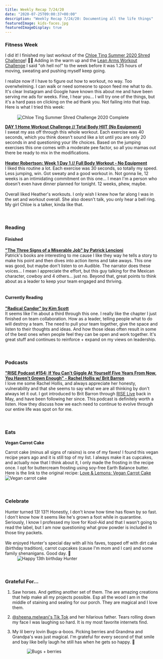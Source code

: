 ```yaml
---
title: Weekly Recap 7/24/20
date: "2020-07-25T09:00:37+00:00"
description: "Weekly Recap 7/24/20: Documenting all the life things"
featuredImage: kids-faces.jpg
featuredImageDisplay: true
---
```


### Fitness Week

<div class="split">
<div>
I did it! I finished my last workout of the <a href="https://www.chloeting.com/program/2020/summer-shred-challenge.html" target="_blank" rel="noopener">Chloe Ting Summer 2020 Shred Challenge</a>! 🤸‍♀️ Adding in the warm up and the <a href="https://www.youtube.com/watch?v=5qCjyzbKmAE&feature=youtu.be" target="_blank" rel="noopener">Lean Arms Workout Challenge</a> I said "oh hell no!" to the week before it was 1.25 hours of moving, sweating and pushing myself keep going.
<br />
<br />
I realize now if I have to figure out how to workout, no way. Too overwhelming. I can walk or need someone to spoon feed me what to do. It's clear Instagram and Google have known this about me and have been serving me ads for weeks. Fine, I hear you... I will try one of the things, but it's a hard pass on clicking on the ad thank you. Not failing into that trap.  Here is what I tried this week:
<br />
<br />
</div>
<div style="min-width: 200px; margin-left: 40px"><img src='./chloe-ting-day-28.jpg' alt="Chloe Ting Summer Shred Challenge 2020 Complete"/></div>
</div>

<a href="https://www.youtube.com/watch?v=31BiQiXk8jQ" target="_blank" rel="noopener">**DAY 1 Home Workout Challenge // Total Body HIIT (No Equipment)**</a><br />I sweat my ass off through this whole workout. Each exercise was 40 seconds, which you think doesn't sound like a lot until you are only 20 seconds in and questioning your life choices. Based on the jumping exercises this one comes with a moderate pee factor, so all you mamas out there be ready to mix in the modifications.
<br />
<br />
<a href="https://www.youtube.com/watch?v=azF7RsPXB2k" target="_blank" rel="noopener">**Heater Robertson: Week 1 Day 1 // Full Body Workout - No Equipment**</a><br/>I liked this routine a lot. Each exercise was 30 seconds, so totally my speed. Less jumping, win. Got sweaty and a good workout in. Not gonna lie, 12 weeks is an intimidating commitment on this one... I mean I'm a person who doesn't even have dinner planned for tonight. 12 weeks, phew, maybe.
<br/><br/>
Overall liked Heather's workouts. I only wish I knew how far along I was in the set and workout overall. She also doesn't talk, you only hear a bell ring. My girl Chloe is a talker, kinda like that.
<br/>
<br/>
<br/>

### Reading

#### Finished

<a href="https://www.goodreads.com/book/show/749937.The_Three_Signs_of_a_Miserable_Job" target="_blank" rel="noopener">**"The Three Signs of a Miserable Job" by Patrick Lencioni**</a><br />Patrick's books are interesting to me cause I like they way he tells a story to make his point and then dives into action items and take aways. This one was good, but maybe don't listen to on Audible. The narrator does these voices... I mean I appreciate the effort, but this guy talking for the Mexican character, cowboy and 4 others... just no. Beyond that, great points to think about as a leader to keep your team engaged and thriving.
<br /><br />

#### Currently Reading

<a href="https://www.radicalcandor.com/" target="_blank" rel="noopener">**"Radical Candor" by Kim Scott**</a><br/>It seems like I'm about a third through this one. I really like the chapter I just finished on team collaboration. How as a leader, telling people what to do will destroy a team. The need to pull your team together, give the space and listen to their thoughts and ideas. And how those ideas often result in some of the best ones when people feel they can be open and work together. It's great stuff and continues to reinforce + expand on my views on leadership.
<br />
<br />
<br />

### Podcasts

<a href="https://open.spotify.com/episode/3Qgfq8cLlUWKnkcRfTh3mB?si=-8qzGcD1Twabdh-kV6EaAA" target="_blank" rel="noopener">**"RISE Podcast #154: If You Can't Giggle At Yourself Five Years From Now, You Haven't Grown Enough" - Rachel Hollis w/ Brit Barron**</a><br/>I love me some Rachel Hollis, and always appreciate her honesty, vulnerability and that she seems to say what we are all thinking by don't always let it out. I got introduced to Brit Barron through <a href="https://thehollisco.com/pages/rise-live" target="_blank" rel="noopener">RISE Live</a> back in May, and have been following her since. This podcast is definitely worth a listen. How they discuss how we each need to continue to evolve through our entire life was spot on for me.
<br />
<br />
<br />

### Eats

**Vegan Carrot Cake**<br/>

<div class="split">
<div>Carrot cake (minus all signs of raisins) is one of my faves! I found this vegan recipe years ago and it is still top of my list. I always make it as cupcakes, and actually now that I think about it, I only made the frosting in the recipe once. I opt for buttercream frosting using soy-free Earth Balance butter. Here is the link to the original recipe: <a href="https://www.loveandlemons.com/vegan-carrot-cake/" target="_blank" rel="noopener">Love & Lemons: Vegan Carrot Cake</a></div>
<div class="photo"><img src='./vegan-carrot-cake.jpg' alt='Vegan carrot cake'/></div>
</div>
<br />
<br />

### Celebrate

<div class="split">
<div>Hunter turned 13! 13?! Honestly, I don't know how time has flown by so fast. I don't know how it seems like he's grown a foot while in quarantine. Seriously, I know I professed my love for Kool-Aid and that I wasn't going to read the label, but I am now questioning what grow powder is included in those tiny packets.
<br/><br/>
We enjoyed Hunter's special day with all his faves, topped off with dirt cake (birthday tradition), carrot cupcakes (cause I'm mom and I can) and some family shenanigans. Good day. 🥳
</div>
<div style="min-width: 150px; margin-left: 40px"><img src='./hunter-birthday.jpg' alt='Happy 13th birthday Hunter'/></div>
</div>
<br />
<br />

### Grateful For...

1. Saw horses. And getting another set of them. The are amazing creations that help make all my projects possible. Esp all the wood I am in the middle of staining and sealing for our porch. They are magical and I love them.

2. <a href="https://www.tiktok.com/@sheena.melwani?lang=en" target="_blank" rel="noopener">@sheena.melwani's Tik Tok</a> and her hilarious father. Tears rolling down my face I was laughing so hard. It is my most favorite internets find.

3. My lil berry lovin Bugs-a-boos. Picking berries and Grandma and Grandpa's was just magical. I'm grateful for every second of that smile and bay like belly laugh he still has when he gets so happy. 🥰
   <div style="width: 80%; margin: auto"><img src='./hudson-berries.jpg' alt='Bugs + berries'/></div>
   <br />
   <br />
   <br />
